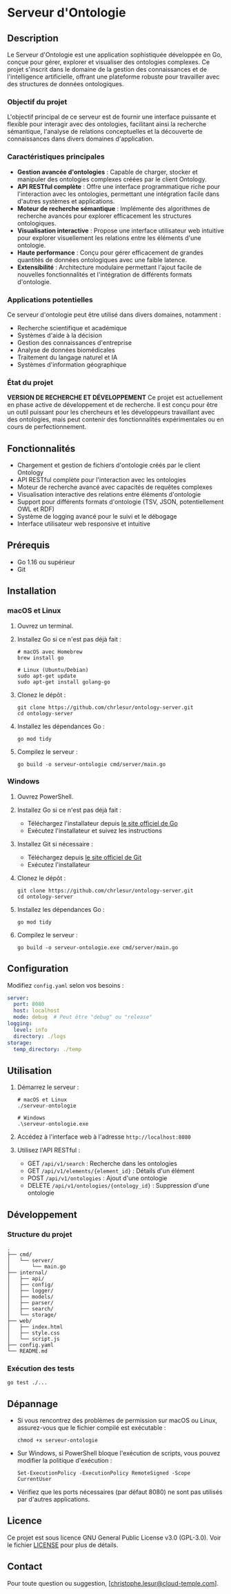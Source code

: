 # Serveur d'Ontologie

## Description
Le Serveur d'Ontologie est une application sophistiquée développée en Go, conçue pour gérer, explorer et visualiser des ontologies complexes. Ce projet s'inscrit dans le domaine de la gestion des connaissances et de l'intelligence artificielle, offrant une plateforme robuste pour travailler avec des structures de données ontologiques.

### Objectif du projet
L'objectif principal de ce serveur est de fournir une interface puissante et flexible pour interagir avec des ontologies, facilitant ainsi la recherche sémantique, l'analyse de relations conceptuelles et la découverte de connaissances dans divers domaines d'application.

### Caractéristiques principales
- **Gestion avancée d'ontologies** : Capable de charger, stocker et manipuler des ontologies complexes créées par le client Ontology.
- **API RESTful complète** : Offre une interface programmatique riche pour l'interaction avec les ontologies, permettant une intégration facile dans d'autres systèmes et applications.
- **Moteur de recherche sémantique** : Implémente des algorithmes de recherche avancés pour explorer efficacement les structures ontologiques.
- **Visualisation interactive** : Propose une interface utilisateur web intuitive pour explorer visuellement les relations entre les éléments d'une ontologie.
- **Haute performance** : Conçu pour gérer efficacement de grandes quantités de données ontologiques avec une faible latence.
- **Extensibilité** : Architecture modulaire permettant l'ajout facile de nouvelles fonctionnalités et l'intégration de différents formats d'ontologie.

### Applications potentielles
Ce serveur d'ontologie peut être utilisé dans divers domaines, notamment :
- Recherche scientifique et académique
- Systèmes d'aide à la décision
- Gestion des connaissances d'entreprise
- Analyse de données biomédicales
- Traitement du langage naturel et IA
- Systèmes d'information géographique

### État du projet
**VERSION DE RECHERCHE ET DÉVELOPPEMENT**
Ce projet est actuellement en phase active de développement et de recherche. Il est conçu pour être un outil puissant pour les chercheurs et les développeurs travaillant avec des ontologies, mais peut contenir des fonctionnalités expérimentales ou en cours de perfectionnement.

## Fonctionnalités
- Chargement et gestion de fichiers d'ontologie créés par le client Ontology
- API RESTful complète pour l'interaction avec les ontologies
- Moteur de recherche avancé avec capacités de requêtes complexes
- Visualisation interactive des relations entre éléments d'ontologie
- Support pour différents formats d'ontologie (TSV, JSON, potentiellement OWL et RDF)
- Système de logging avancé pour le suivi et le débogage
- Interface utilisateur web responsive et intuitive

## Prérequis
- Go 1.16 ou supérieur
- Git

## Installation

### macOS et Linux

1. Ouvrez un terminal.

2. Installez Go si ce n'est pas déjà fait :
   ```
   # macOS avec Homebrew
   brew install go

   # Linux (Ubuntu/Debian)
   sudo apt-get update
   sudo apt-get install golang-go
   ```

3. Clonez le dépôt :
   ```
   git clone https://github.com/chrlesur/ontology-server.git
   cd ontology-server
   ```

4. Installez les dépendances Go :
   ```
   go mod tidy
   ```

5. Compilez le serveur :
   ```
   go build -o serveur-ontologie cmd/server/main.go
   ```

### Windows

1. Ouvrez PowerShell.

2. Installez Go si ce n'est pas déjà fait :
   - Téléchargez l'installateur depuis [le site officiel de Go](https://golang.org/dl/)
   - Exécutez l'installateur et suivez les instructions

3. Installez Git si nécessaire :
   - Téléchargez depuis [le site officiel de Git](https://git-scm.com/download/win)
   - Exécutez l'installateur

4. Clonez le dépôt :
   ```
   git clone https://github.com/chrlesur/ontology-server.git
   cd ontology-server
   ```

5. Installez les dépendances Go :
   ```
   go mod tidy
   ```

6. Compilez le serveur :
   ```
   go build -o serveur-ontologie.exe cmd/server/main.go
   ```

## Configuration

Modifiez `config.yaml` selon vos besoins :
```yaml
server:
  port: 8080
  host: localhost
  mode: debug  # Peut être "debug" ou "release"
logging:
  level: info
  directory: ./logs
storage:
  temp_directory: ./temp
```

## Utilisation

1. Démarrez le serveur :
   ```
   # macOS et Linux
   ./serveur-ontologie

   # Windows
   .\serveur-ontologie.exe
   ```

2. Accédez à l'interface web à l'adresse `http://localhost:8080`

3. Utilisez l'API RESTful :
   - GET `/api/v1/search` : Recherche dans les ontologies
   - GET `/api/v1/elements/{element_id}` : Détails d'un élément
   - POST `/api/v1/ontologies` : Ajout d'une ontologie
   - DELETE `/api/v1/ontologies/{ontology_id}` : Suppression d'une ontologie

## Développement

### Structure du projet
```
.
├── cmd/
│   └── server/
│       └── main.go
├── internal/
│   ├── api/
│   ├── config/
│   ├── logger/
│   ├── models/
│   ├── parser/
│   ├── search/
│   └── storage/
├── web/
│   ├── index.html
│   ├── style.css
│   └── script.js
├── config.yaml
└── README.md
```

### Exécution des tests
```
go test ./...
```

## Dépannage

- Si vous rencontrez des problèmes de permission sur macOS ou Linux, assurez-vous que le fichier compilé est exécutable :
  ```
  chmod +x serveur-ontologie
  ```

- Sur Windows, si PowerShell bloque l'exécution de scripts, vous pouvez modifier la politique d'exécution :
  ```
  Set-ExecutionPolicy -ExecutionPolicy RemoteSigned -Scope CurrentUser
  ```

- Vérifiez que les ports nécessaires (par défaut 8080) ne sont pas utilisés par d'autres applications.

## Licence
Ce projet est sous licence GNU General Public License v3.0 (GPL-3.0). Voir le fichier [LICENSE](LICENSE) pour plus de détails.

## Contact
Pour toute question ou suggestion, [christophe.lesur@cloud-temple.com].

